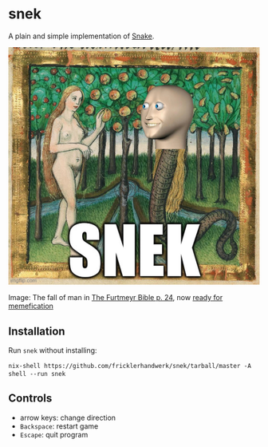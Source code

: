 # snek

A plain and simple implementation of [Snake](https://en.wikipedia.org/wiki/Snake_(video_game_genre)).

![](./snek.jpg)

Image: The fall of man in [The Furtmeyr Bible p. 24](https://www.loc.gov/resource/gdcwdl.wdl_08924/?sp=24&r=0.22,0.679,0.835,0.336,0), now [ready for memefication](https://imgflip.com/memegenerator/505951636/The-fall-of-man)

## Installation

Run `snek` without installing:

    nix-shell https://github.com/fricklerhandwerk/snek/tarball/master -A shell --run snek

## Controls

- arrow keys: change direction
- `Backspace`: restart game
- `Escape`: quit program

